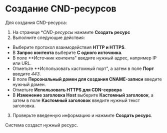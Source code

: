 # Создание CND-ресурсов #
Для создания CND-ресурса:
1. На странице **CND-ресурсы* нажмите **Создать ресурс**
2. Выполните следующие действия:
- Выберите протокол взаимодействия **HTTP и HTTPS**.
- В **Запрос контента** выберите **С одного источника**.
- В поле **Источник контента" введите нужный адрес, например IP или URL.
- Отметьте **Использовать кастомный порт", а затем в поле **Порт** введите *443*.
- В поле **Персональный домен для создания CNAME-записи** введите нужный домен.
- Отметьте **Использовать HTTPS для CDN-сервера**
- В **Изменение заголовка Host** выберите **Кастомный заголовок**, а затем в поле **Кастомный заголовок** введите нужный текст заголовка.
3. Проверьте введенную информацию и нажмите **Создать ресурс**.

Система создаст нужный ресурс.
